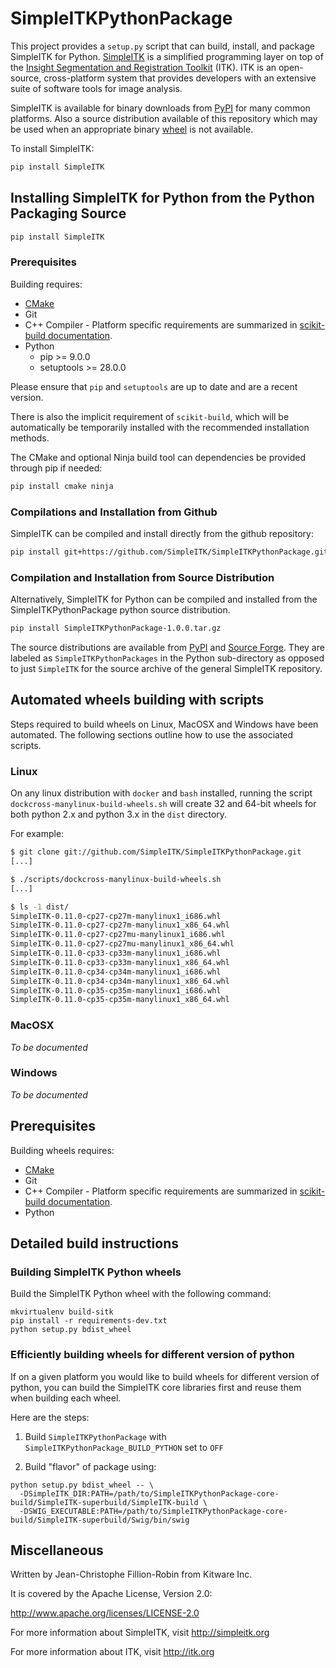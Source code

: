 # SimpleITKPythonPackage

This project provides a `setup.py` script that can build, install, and package SimpleITK for Python. [SimpleITK](http://www.simpleitk.org) is a simplified programming layer on top of the [Insight Segmentation and Registration Toolkit](https://itk.org) (ITK).  ITK is an open-source, cross-platform system that provides developers with an extensive suite of software tools for image analysis.

SimpleITK is available for binary downloads from [PyPI](https://pypi.python.org/pypi/SimpleITK) for many common platforms. Also a source distribution available of this repository which may be used when an appropriate binary [wheel](http://pythonwheels.com) is not available.

To install SimpleITK:

```bash
pip install SimpleITK
```

## Installing SimpleITK for Python from the Python Packaging Source

```bash
pip install SimpleITK
```

### Prerequisites

Building requires:
* [CMake](https://cmake.org)
* Git
* C++ Compiler - Platform specific requirements are summarized in [scikit-build documentation](http://scikit-build.readthedocs.io).
* Python
  * pip >= 9.0.0
  * setuptools >= 28.0.0

Please ensure that `pip` and `setuptools` are up to date and are a recent version.

There is also the implicit requirement of `scikit-build`, which will be automatically be temporarily installed with the recommended installation methods.

The CMake and optional Ninja build tool can dependencies be provided through pip if needed:

```bash
pip install cmake ninja
```

### Compilations and Installation from Github

SimpleITK can be compiled and install directly from the github repository:

```bash
pip install git+https://github.com/SimpleITK/SimpleITKPythonPackage.git -v
```

### Compilation and Installation from Source Distribution

Alternatively, SimpleITK for Python can be compiled and installed from the SimpleITKPythonPackage python source distribution.

```bash
pip install SimpleITKPythonPackage-1.0.0.tar.gz
```

The source distributions are available from [PyPI](https://pypi.python.org/pypi/SimpleITK) and [Source Forge](https://sourceforge.net/projects/simpleitk/files/SimpleITK/1.0.0/Python). They are labeled as `SimpleITKPythonPackages` in the Python sub-directory as opposed to just `SimpleITK` for the source archive of the general SimpleITK repository.

## Automated wheels building with scripts

Steps required to build wheels on Linux, MacOSX and Windows have been automated. The
following sections outline how to use the associated scripts.

### Linux

On any linux distribution with `docker` and `bash` installed, running the script
`dockcross-manylinux-build-wheels.sh` will create 32 and 64-bit wheels for both
python 2.x and python 3.x in the `dist` directory.

For example:

```bash
$ git clone git://github.com/SimpleITK/SimpleITKPythonPackage.git
[...]

$ ./scripts/dockcross-manylinux-build-wheels.sh
[...]

$ ls -1 dist/
SimpleITK-0.11.0-cp27-cp27m-manylinux1_i686.whl
SimpleITK-0.11.0-cp27-cp27m-manylinux1_x86_64.whl
SimpleITK-0.11.0-cp27-cp27mu-manylinux1_i686.whl
SimpleITK-0.11.0-cp27-cp27mu-manylinux1_x86_64.whl
SimpleITK-0.11.0-cp33-cp33m-manylinux1_i686.whl
SimpleITK-0.11.0-cp33-cp33m-manylinux1_x86_64.whl
SimpleITK-0.11.0-cp34-cp34m-manylinux1_i686.whl
SimpleITK-0.11.0-cp34-cp34m-manylinux1_x86_64.whl
SimpleITK-0.11.0-cp35-cp35m-manylinux1_i686.whl
SimpleITK-0.11.0-cp35-cp35m-manylinux1_x86_64.whl
```

### MacOSX

*To be documented*

### Windows

*To be documented*

## Prerequisites

Building wheels requires:
* [CMake](https://cmake.org)
* Git
* C++ Compiler - Platform specific requirements are summarized in [scikit-build documentation](http://scikit-build.readthedocs.io).
* Python

## Detailed build instructions

### Building SimpleITK Python wheels

Build the SimpleITK Python wheel with the following command:

```
mkvirtualenv build-sitk
pip install -r requirements-dev.txt
python setup.py bdist_wheel
```

### Efficiently building wheels for different version of python

If on a given platform you would like to build wheels for different version of python, you can build the SimpleITK core libraries first and reuse them when building each wheel.

Here are the steps:

1. Build `SimpleITKPythonPackage` with `SimpleITKPythonPackage_BUILD_PYTHON` set to `OFF`

2. Build "flavor" of package using:

```
python setup.py bdist_wheel -- \
  -DSimpleITK_DIR:PATH=/path/to/SimpleITKPythonPackage-core-build/SimpleITK-superbuild/SimpleITK-build \
  -DSWIG_EXECUTABLE:PATH=/path/to/SimpleITKPythonPackage-core-build/SimpleITK-superbuild/Swig/bin/swig
```

## Miscellaneous
Written by Jean-Christophe Fillion-Robin from Kitware Inc.

It is covered by the Apache License, Version 2.0:

http://www.apache.org/licenses/LICENSE-2.0

For more information about SimpleITK, visit http://simpleitk.org

For more information about ITK, visit http://itk.org

